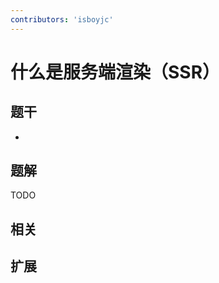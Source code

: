```yaml
---
contributors: 'isboyjc'
---
```


# 什么是服务端渲染（SSR）


## 题干

- 



## 题解

<!-- ::: details 点我查看题解 -->

  TODO

<!-- ::: -->



## 相关



## 扩展
